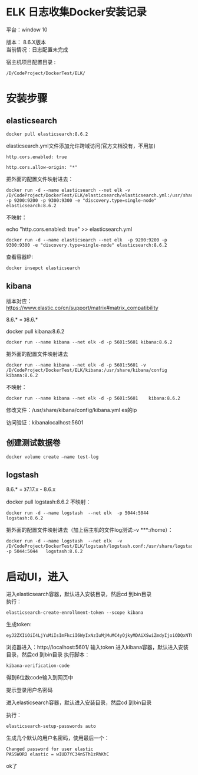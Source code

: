 
# ELK 日志收集Docker安装记录
平台：window 10

版本： 8.6.X版本  
当前情况：日志配置未完成

宿主机项目配置目录 :  
```
/D/CodeProject/DockerTest/ELK/
```

# 安装步骤
## elasticsearch
```
docker pull elasticsearch:8.6.2
```

elasticsearch.yml文件添加允许跨域访问(官方文档没有，不用加)
```
http.cors.enabled: true

http.cors.allow-origin: "*"
```

把外面的配置文件映射进去：
```
docker run -d --name elasticsearch --net elk -v /D/CodeProject/DockerTest/ELK/elasticsearch/elasticsearch.yml:/usr/share/elasticsearch/config/elasticsearch.yml -p 9200:9200 -p 9300:9300 -e "discovery.type=single-node" elasticsearch:8.6.2
```
不映射：

echo "http.cors.enabled: true" >> elasticsearch.yml
```
docker run -d --name elasticsearch --net elk  -p 9200:9200 -p 9300:9300 -e "discovery.type=single-node" elasticsearch:8.6.2
```


查看容器IP:
```
docker insepct elasticsearch
```



## kibana
版本对应：  
https://www.elastic.co/cn/support/matrix#matrix_compatibility

8.6.* = 》8.6.*

docker pull kibana:8.6.2
```
docker run --name kibana --net elk -d -p 5601:5601 kibana:8.6.2
```
把外面的配置文件映射进去
```
docker run --name kibana --net elk -d -p 5601:5601 -v /D/CodeProject/DockerTest/ELK/kibana:/usr/share/kibana/config   kibana:8.6.2

```
不映射：

```
docker run --name kibana --net elk -d -p 5601:5601    kibana:8.6.2

```
修改文件：/usr/share/kibana/config/kibana.yml es的ip

访问验证：kibanalocalhost:5601

## 创建测试数据卷

```
docker volume create –name test-log
```


## logstash

8.6.* = 》7.17.x - 8.6.x

docker pull logstash:8.6.2
不映射：
```
docker run -d --name logstash  --net elk  -p 5044:5044   logstash:8.6.2
```

把外面的配置文件映射进去（加上宿主机的文件log测试:-v ***:/home）：
```
docker run -d --name logstash  --net elk  -v /D/CodeProject/DockerTest/ELK/logstash/logstash.conf:/usr/share/logstash/logstash.conf  -p 5044:5044   logstash:8.6.2
```


# 启动UI，进入

进入elasticsearch容器，默认进入安装目录，然后cd 到bin目录  
执行：
```
elasticsearch-create-enrollment-token --scope kibana
```
生成token:
```
eyJ2ZXIiOiI4LjYuMiIsImFkciI6WyIxNzIuMjMuMC4yOjkyMDAiXSwiZmdyIjoiODQxNTQ5MjUxYzA0YWRlYzUzZDUyMTE2ZWI2Zjg5ZDc2YTU3YzM5ZmUxNTIzZDQ1MWQ2ZTFiZTIyMGE4MzUzZiIsImtleSI6IkNlaGVmWVlCX29reDlfMnlVZURnOlU0WVBOODl2UTVPRHdHb2JRNUxLUFEifQ==
```
浏览器进入：http://localhost:5601/
输入token 
进入kibana容器，默认进入安装目录，然后cd 到bin目录
执行脚本：
```
kibana-verification-code
```
得到6位数code输入到网页中

提示登录用户名密码

进入elasticsearch容器，默认进入安装目录，然后cd 到bin目录

执行：
```
elasticsearch-setup-passwords auto
```
生成几个默认的用户名密码，使用最后一个：
```
Changed password for user elastic
PASSWORD elastic = wIUD7YC34nSTh1zRhKhC
```
ok了

[](微信截图_20230223165429.png)